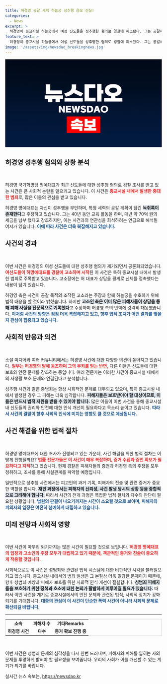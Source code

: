 ```yaml
---
title: 허경영 공갈 세력 하늘궁 성추행 음모 진실!
categories:
  - News
excerpt: >
  허경영이 종교시설 하늘궁에서 여성 신도들을 성추행한 혐의로 경찰에 피소됐다. 그는 공갈세력이 있다며 반박했지만, 고소인 측은 다수 피해자의 진술을 강조하며 허의 주장을 반박하고 나섰다. 이 사건의 진실은 과연 무엇일까? 클릭하고 더 알아보세요!
feature_text: >
  허경영이 종교시설 하늘궁에서 여성 신도들을 성추행한 혐의로 경찰에 피소됐다. 그는 공갈세력이 있다며 반박했지만, 고소인 측은 다수 피해자의 진술을 강조하며 허의 주장을 반박하고 나섰다. 이 사건의 진실은 과연 무엇일까? 클릭하고 더 알아보세요!
image: '/assets/img/newsdao_breakingnews.jpg'
---
```


<p><img src="/assets/img/newsdao_breakingnews.jpg" alt="pcversion 속보" /></p>

<h2 data-ke-size="size26">허경영 성추행 혐의와 상황 분석</h2>

<p data-ke-size="size16">&nbsp;</p>

<p>허경영 국가혁명당 명예대표가 최근 신도들에 대한 성추행 혐의로 경찰 조사를 받고 있는 사건은 큰 사회적 논란을 일으키고 있습니다. 이 사건은 <b><span style="color: #ee2323;">종교시설 내에서 발생한 중대한 범죄</span></b>로, 많은 이들의 관심을 받고 있습니다. </p>

<p>허경영 명예대표는 자신이 성추행을 부인하며, 특정 세력의 공갈 계획이 담긴 <b><span style="background-color: #21538527;">녹취록이 존재한다</span></b>고 주장하고 있습니다. 그는 40년 동안 교육 활동을 하며, 매년 약 70억 원의 세금을 납부 했다고 강조하지만, 이는 사건과의 연관성을 희석하려는 언급으로 해석될 여지가 있습니다. <b><span style="color: #1a5490;">이에 따라 사건은 더욱 복잡해지고 있습니다.</span></b></p>

<h2 data-ke-size="size26">사건의 경과</h2>

<p data-ke-size="size16">&nbsp;</p>

<p>이번 사건은 허경영의 여성 신도들에 대한 성추행 혐의가 제기되면서 공론화되었습니다. <b><span style="color: #ee2323;">여신도들이 허명예대표를 경찰에 고소하며 시작</span></b>된 이 사건은 특히 종교시설 내에서 발생한 범죄로 주목받고 있습니다. 고소장에는 허 대표가 상담을 핑계로 신체를 접촉했다는 내용이 담겨 있습니다. </p>

<p>허경영 측은 사건이 공갈 목적의 조작된 고소라는 주장과 함께 하늘궁을 수호하기 위해 법적 대응을 할 것이라 밝혔습니다. 하지만 <b><span style="background-color: #21538527;">고소인 측은 이미 많은 피해자들이 상담을 통해 피해 사실을 전문적으로 기록했다</span></b>고 주장하며 허경영 측의 반박에 강력히 대응했습니다. <b><span style="color: #1a5490;">이처럼 사건의 방향은 점점 더욱 복잡해지고 있고, 향후 법적 조치가 어떤 결과를 맺을지 관심이 집중되고 있습니다.</span></b></p>

<h2 data-ke-size="size26">사회적 반응과 의견</h2>

<p data-ke-size="size16">&nbsp;</p>

<p>소셜 미디어와 여러 커뮤니티에서는 허경영 사건에 대한 다양한 의견이 쏟아지고 있습니다. <b><span style="color: #ee2323;">일부는 허경영의 말에 동조하며 그의 무죄를 믿는 반면,</span></b> 다른 이들은 신도들에 대한 보호와 안전 문제를 강조하는 중입니다. 여러 전문가는 이러한 사건이 종교시설 내에서의 사생활 보호 문제와 연결된다고 분석합니다.</p>

<p>성추행 사건과 같은 중범죄는 항상 사회적인 문제로 대두되고 있으며, 특히 종교시설 내에서 발생한 경우 그 피해는 더욱 심각합니다. <b><span style="background-color: #21538527;">피해자들은 보호받아야 할 대상이므로, 이들은 반드시 법적 지원을 받을 수 있어야 합니다.</span></b> 많은 이들이 이번 사건을 통해 종교시설 내 신도들의 권리와 안전에 대한 인식 개선이 필요하다고 목소리 높이고 있습니다. <b><span style="color: #1a5490;">따라서 사건의 결말이 향후 사회적 인식에 미치는 영향도 클 것으로 예상됩니다.</span></b></p>

<h2 data-ke-size="size26">사건 해결을 위한 법적 절차</h2>

<p data-ke-size="size16">&nbsp;</p>

<p>허경영 명예대표에 대한 조사가 진행되고 있는 가운데, 사건 해결을 위한 법적 절차는 어떻게 진행될까요? <b><span style="color: #ee2323;">법률 전문가들은 이 사건이 매우 복잡하며, 증거 수집과 증언 확보가 필요하다고 지적</span></b>하고 있습니다. 현재 경찰은 피해자들의 증언과 허경영 측의 주장을 모두 청취하고, 조사를 통해 사실관계를 파악할 예정입니다.</p>

<p>일반적으로 성추행 사건에서는 피고인의 과거 기록, 피해자의 진술 및 관련 증거가 중요한 역할을 합니다. <b><span style="background-color: #21538527;">재판 과정에서는 피해자의 신뢰성, 사건 발생 당시의 상황 등을 종합적으로 고려해야 합니다.</span></b> 따라서 사건의 전개 과정은 복잡한 법적 절차와 다수의 판단이 필요한 상황입니다. <b><span style="color: #1a5490;">법원의 판결이 나오기까지는 시간이 소요될 것으로 보이며, 피해자와 피의자의 입장은 여전히 첨예하게 대립하고 있습니다.</span></b></p>

<h2 data-ke-size="size26">미래 전망과 사회적 영향</h2>

<p data-ke-size="size16">&nbsp;</p>

<p>이번 사건이 마무리 되기까지는 많은 시간이 필요할 것으로 보입니다. <b><span style="color: #ee2323;">허경영 명예대표의 입장과 고소인의 주장 모두가 대립하고 있기 때문에, 객관적인 증거와 진술이 중요하게 작용할 것입니다.</span></b> </p>

<p>사회적으로도 이 사건은 성범죄와 관련된 법적 시스템에 대한 비판적인 시각을 불러일으키고 있습니다. 종교시설 내에서의 범죄 발생은 그 본질상 더욱 민감한 문제이기 때문에, 향후 성범죄 예방과 피해자 보호를 위한 사회적 인식 개선이 절실합니다. <b><span style="background-color: #21538527;">성범죄 피해자들을 보호하기 위한 정책과 호소에 대한 논의가 활발하게 이루어질 필요가 있습니다.</span></b> 따라서 이번 사건을 계기로 종교시설에서의 안전 문제와 관련된 법적, 사회적 장치가 강화되기를 기대합니다. <b><span style="color: #1a5490;">대중의 관심이 이 사건이 단순한 폭력 사건이 아니라 사회적 문제로 확산되길 바랍니다.</span></b></p>

<hr />

<table style="width: 100%; border: 1px solid #ccc;">
    <tr>
        <td style="text-align: center; height: 17px;"><b>소속</b></td>
        <td style="text-align: center; height: 17px;"><b>피해자 수</b></td>
        <td style="text-align: center; height: 17px;"><b>기타Remarks</b></td>
    </tr>
    <tr>
        <td style="text-align: center; height: 17px;"><b>허경영 사건</b></td>
        <td style="text-align: center; height: 17px;"><b>다수</b></td>
        <td style="text-align: center; height: 17px;"><b>증거 확보 진행 중</b></td>
    </tr>
</table>

<p data-ke-size="size16">&nbsp;</p>

<p>이번 사건은 성범죄 문제의 심각성을 다시 한번 드러내며, 피해자와 피해를 입히는 자의 문제를 투명하게 밝혀야 할 필요성을 보여줍니다. 우리의 사회가 이를 개선할 수 있는 계기가 되기를 바랍니다.</p>
실시간 뉴스 속보는, <a href="https://newsdao.kr" rel="dofollow">https://newsdao.kr</a>


